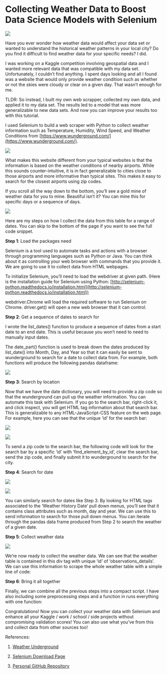 # Collecting Weather Data to Boost Data Science Models with Selenium

![](https://cdn-images-1.medium.com/max/1600/1*uPrE5g20T8rrnjNxe5RYnA.png)

Have you ever wonder how weather data would affect your data set or wanted to understand the historical weather patterns in your local city? Do you find it difficult to find weather data for your specific needs? I did.

I was working on a Kaggle competition involving geospatial data and I wanted more relevant data that was compatible with my data set. Unfortunately, I couldn’t find anything. I spent days looking and all I found was a website that would only provide weather condition such as whether or not the skies were cloudy or clear on a given day. That wasn’t enough for me.

TLDR: So instead, I built my own web scrapper, collected my own data, and applied it to my data set. The results led to a model that was more generalizable to new data sets. And now you can improve your results too with this tutorial.

I used Selenium to build a web scraper with Python to collect weather information such as Temperature, Humidity, Wind Speed, and Weather Conditions from [https://www.wunderground.com/](https://www.wunderground.com/).

![](https://cdn-images-1.medium.com/max/1600/1*DhYVh-isXMN2Sy_wQh55NQ.png)

What makes this website different from your typical websites is that the information is based on the weather conditions of nearby airports. While this sounds counter-intuitive, it is in fact generalizable to cities close to those airports and more informative than typical sites. This makes it easy to search for the closest airports using zip codes.

If you scroll all the way down to the bottom, you’ll see a gold mine of weather data for you to mine. Beautiful isn’t it? You can mine this for specific days or a sequence of days.

![](https://cdn-images-1.medium.com/max/1600/1*5i5oard-5P94UvSrSIrKLQ.png)

Here are my steps on how I collect the data from this table for a range of dates. You can skip to the bottom of the page if you want to see the full code snippet.

**Step 1**: Load the packages need



Selenium is a tool used to automate tasks and actions with a browser through programming languages such as Python or Java. You can think about it as controlling your web browser with commands that you provide it. We are going to use it to collect data from HTML webpages.

To initialize Selenium, you’ll need to load the webdriver at given path. (Here is the installation guide for Selenium using Python: [http://selenium-python.readthedocs.io/installation.html](http://selenium-python.readthedocs.io/installation.html))



webdriver.Chrome will load the required software to run Selenium on Chrome. driver.get() will open a new web browser that it can control.

**Step 2**: Get a sequence of dates to search for









I wrote the list_dates() function to produce a sequence of dates from a start date to an end date. This is useful because you won’t need to need to manually input dates.







The date_part() function is used to break down the dates produced by list_date() into Month, Day, and Year so that it can easily be sent to wunderground to search for a date to collect data from. For example, both functions will produce the following pandas dataframe:



![](https://cdn-images-1.medium.com/max/1600/1*0qP4jY8Rc7UAqtrW_TGCAQ.png)

**Step 3**: Search by location

Now that we have the date dictionary, you will need to provide a zip code so that the wunderground can pull up the weather information. You can automate this task with Selenium. If you go to the search bar, right-click it, and click inspect, you will get HTML tag information about that search bar. This is generalizable to any HTML-JavaScript-CSS feature on the web page. For example, here you can see that the unique ‘id’ for the search bar:

![](https://cdn-images-1.medium.com/max/1600/1*GHq0x3CYz0gIW3D24gLtPQ.png)

![](https://cdn-images-1.medium.com/max/1600/1*T2xIs1B4BwfHm1FVvVE_gg.png)

To send a zip code to the search bar, the following code will look for the search bar by a specific ‘id’ with ‘find_element_by_id’, clear the search bar, send the zip code, and finally submit it to wunderground to search for the city.



**Step 4**: Search for date

![](https://cdn-images-1.medium.com/max/1600/1*EgRqNDGota-V8sdeozPbLQ.png)

![](https://cdn-images-1.medium.com/max/1600/1*ed7z67kWGwjUZTorUd20mg.png)

You can similarly search for dates like Step 3. By looking for HTML tags associated to the ‘Weather History Date’ pull down menus, you’ll see that it contains class attributes such as month, day and year. We can use this to send information to search for those pull down menus. You can iterate through the pandas data frame produced from Step 2 to search the weather of a given date.





**Step 5**: Collect weather data

![](https://cdn-images-1.medium.com/max/1600/1*eonknv98XyGT7_-t3lTidg.png)

We’re now ready to collect the weather data. We can see that the weather table is contained in this div tag with unique ‘id’ of ‘observations_details’. We can use this information to scrape the whole weather table with a simple line of code:



**Step 6**: Bring it all together

Finally, we can combine all the previous steps into a compact script. I have also including some preprocessing steps and a function in runs everything with one function:



























Congratulations! Now you can collect your weather data with Selenium and enhance all your Kaggle / work / school / side projects without compromising validation scores! You can also use what you’ve from this and collect data from other sources too!

References:

1. [Weather Underground](https://www.wunderground.com/)

2. [Selenium Download Page](https://www.seleniumhq.org/download/)

3. [Personal GitHub Repository](https://github.com/davidkes/Weather-Data-Scaper)


